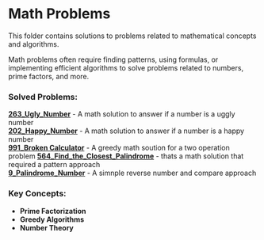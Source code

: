 # Math Problems

This folder contains solutions to problems related to mathematical concepts and algorithms.

Math problems often require finding patterns, using formulas, or implementing efficient algorithms to solve problems related to numbers, prime factors, and more.

### Solved Problems:
 **[263_Ugly_Number](263_EASY_Ugly_Number.rs)** - A math solution to answer if a number is a uggly number  
 **[202_Happy_Number](202_EASY_Happy_Number.rs)** - A math solution to answer if a number is a happy number  
 **[991_Broken Calculator](991_MEDIUM_Broken_Calculator.py)** - A greedy math soution for a two operation problem
 **[564_Find_the_Closest_Palindrome](math/564_HARD_Find_the_Closest_Palindrome.js)** - thats a math solution that required a pattern approach  
 **[9_Palindrome_Number](math/9_EASY_Palindrome_Number.rs)** - A simnple reverse number and compare approach  
 
### Key Concepts:
- **Prime Factorization**
- **Greedy Algorithms**
- **Number Theory**